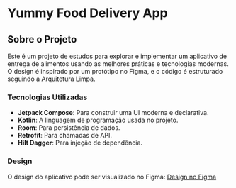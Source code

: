 # Yummy Food Delivery App

## Sobre o Projeto

Este é um projeto de estudos para explorar e implementar um aplicativo de entrega de alimentos usando as melhores práticas e tecnologias modernas. O design é inspirado por um protótipo no Figma, e o código é estruturado seguindo a Arquitetura Limpa.

### Tecnologias Utilizadas

- **Jetpack Compose**: Para construir uma UI moderna e declarativa.
- **Kotlin**: A linguagem de programação usada no projeto.
- **Room**: Para persistência de dados.
- **Retrofit**: Para chamadas de API.
- **Hilt Dagger**: Para injeção de dependência.

### Design

O design do aplicativo pode ser visualizado no Figma:
[Design no Figma](https://www.figma.com/design/0IveeeaOqZ7GUBw83GSBS7/Yummy-food-Yummy-food---Food-Delivery-Mobile-App-UI-Kit-(Community)?node-id=1387-96300&t=MMf2C2K5wkWwhlfW-0)

